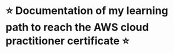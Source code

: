# :star: Documentation of my learning path to reach the AWS cloud practitioner certificate :star:



